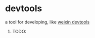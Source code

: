 # devtools

a tool for developing, like [weixin devtools](https://developers.weixin.qq.com/miniprogram/dev/devtools/devtools.html)

1. TODO:
